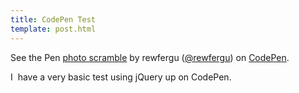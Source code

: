 ```yaml
---
title: CodePen Test
template: post.html
---
```

<p data-height="656" data-theme-id="21445" data-slug-hash="CJezf" data-default-tab="result" data-user="rewfergu" class='codepen'>See the Pen <a href='http://codepen.io/rewfergu/pen/CJezf/'>photo scramble</a> by rewfergu (<a href='http://codepen.io/rewfergu'>@rewfergu</a>) on <a href='http://codepen.io'>CodePen</a>.</p>
<script async src="//assets.codepen.io/assets/embed/ei.js"></script>

I  have a very basic test using jQuery up on CodePen.
